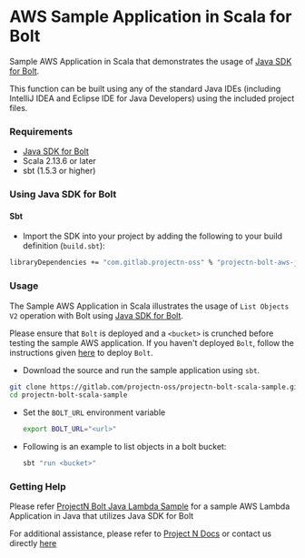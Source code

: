 # AWS Sample Application in Scala for Bolt

Sample AWS Application in Scala that demonstrates the usage of
[Java SDK for Bolt](https://gitlab.com/projectn-oss/projectn-bolt-java).

This function can be built using any of the standard Java IDEs
(including IntelliJ IDEA and Eclipse IDE for Java Developers) using the included project files.

### Requirements

- [Java SDK for Bolt](https://gitlab.com/projectn-oss/projectn-bolt-java)
- Scala 2.13.6 or later
- sbt (1.5.3 or higher)

### Using Java SDK for Bolt

#### Sbt
* Import the SDK into your project by adding the following to your build definition (`build.sbt`):

```bash
libraryDependencies += "com.gitlab.projectn-oss" % "projectn-bolt-aws-java" % "1.0.0"
```

### Usage

The Sample AWS Application in Scala illustrates the usage of `List Objects V2` operation with Bolt using
[Java SDK for Bolt](https://gitlab.com/projectn-oss/projectn-bolt-java).

Please ensure that `Bolt` is deployed and a `<bucket>` is crunched before testing the sample AWS application.
If you haven't deployed `Bolt`, follow the instructions given
[here](https://xyz.projectn.co/installation-guide#estimate-savings) to deploy `Bolt`.

* Download the source and run the sample application using `sbt`.

```bash
git clone https://gitlab.com/projectn-oss/projectn-bolt-scala-sample.git
cd projectn-bolt-scala-sample
```

* Set the `BOLT_URL` environment variable
  ```bash
  export BOLT_URL="<url>"
  ```

* Following is an example to list objects in a bolt bucket:
  ```bash
  sbt "run <bucket>"
  ```

### Getting Help

Please refer [ProjectN Bolt Java Lambda Sample](https://gitlab.com/projectn-oss/projectn-bolt-java-sample) for a sample
AWS Lambda Application in Java that utilizes Java SDK for Bolt

For additional assistance, please refer to [Project N Docs](https://xyz.projectn.co/) or contact us directly
[here](mailto:support@projectn.co)